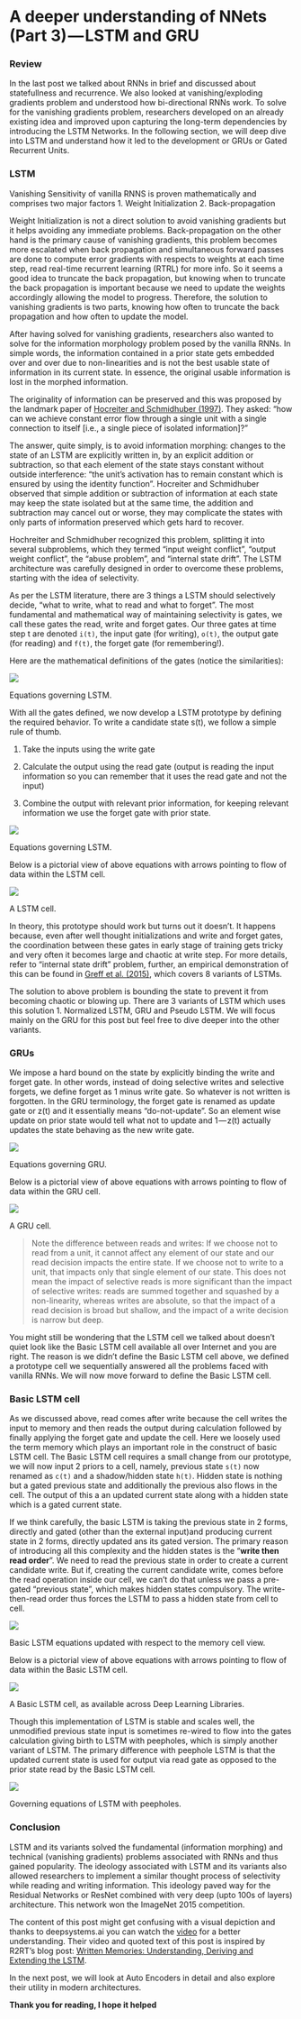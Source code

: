 # A deeper understanding of NNets (Part 3) — LSTM and GRU

### Review

In the last post we talked about RNNs in brief and discussed about statefullness and recurrence. We also looked at vanishing/exploding gradients problem and understood how bi-directional RNNs work. To solve for the vanishing gradients problem, researchers developed on an already existing idea and improved upon capturing the long-term dependencies by introducing the LSTM Networks. In the following section, we will deep dive into LSTM and understand how it led to the development or GRUs or Gated Recurrent Units.

### LSTM

Vanishing Sensitivity of vanilla RNNS is proven mathematically and comprises two major factors 1. Weight Initialization 2. Back-propagation

Weight Initialization is not a direct solution to avoid vanishing gradients but it helps avoiding any immediate problems. Back-propagation on the other hand is the primary cause of vanishing gradients, this problem becomes more escalated when back propagation and simultaneous forward passes are done to compute error gradients with respects to weights at each time step, read real-time recurrent learning (RTRL) for more info. So it seems a good idea to truncate the back propagation, but knowing when to truncate the back propagation is important because we need to update the weights accordingly allowing the model to progress. Therefore, the solution to vanishing gradients is two parts, knowing how often to truncate the back propagation and how often to update the model.

After having solved for vanishing gradients, researchers also wanted to solve for the information morphology problem posed by the vanilla RNNs. In simple words, the information contained in a prior state gets embedded over and over due to non-linearities and is not the best usable state of information in its current state. In essence, the original usable information is lost in the morphed information.

The originality of information can be preserved and this was proposed by the landmark paper of [Hocreiter and Schmidhuber (1997)](http://isle.illinois.edu/sst/meetings/2015/hochreiter-lstm.pdf). They asked: “how can we achieve constant error flow through a single unit with a single connection to itself [i.e., a single piece of isolated information]?”

The answer, quite simply, is to avoid information morphing: changes to the state of an LSTM are explicitly written in, by an explicit addition or subtraction, so that each element of the state stays constant without outside interference: “the unit’s activation has to remain constant which is ensured by using the identity function”. Hocreiter and Schmidhuber observed that simple addition or subtraction of information at each state may keep the state isolated but at the same time, the addition and subtraction may cancel out or worse, they may complicate the states with only parts of information preserved which gets hard to recover.

Hochreiter and Schmidhuber recognized this problem, splitting it into several subproblems, which they termed “input weight conflict”, “output weight conflict”, the “abuse problem”, and “internal state drift”. The LSTM architecture was carefully designed in order to overcome these problems, starting with the idea of selectivity.

As per the LSTM literature, there are 3 things a LSTM should selectively decide, “what to write, what to read and what to forget”. The most fundamental and mathematical way of maintaining selectivity is gates, we call these gates the read, write and forget gates. Our three gates at time step t are denoted `i(t)`, the input gate (for writing), `o(t)`, the output gate (for reading) and `f(t)`, the forget gate (for remembering!).

Here are the mathematical definitions of the gates (notice the similarities):

![](https://cdn-images-1.medium.com/max/1600/0*yr77sqkHDkzkhqOH.png)

Equations governing LSTM.

With all the gates defined, we now develop a LSTM prototype by defining the required behavior. To write a candidate state s(t), we follow a simple rule of thumb.

1. Take the inputs using the write gate

2. Calculate the output using the read gate (output is reading the input information so you can remember that it uses the read gate and not the input)

3. Combine the output with relevant prior information, for keeping relevant information we use the forget gate with prior state.

![](https://cdn-images-1.medium.com/max/1600/0*HO2RAef8iFyAJ04V.png)

Equations governing LSTM.

Below is a pictorial view of above equations with arrows pointing to flow of data within the LSTM cell.

![](https://cdn-images-1.medium.com/max/1600/0*CLKYoHbaT0THxPug.png)

A LSTM cell.

In theory, this prototype should work but turns out it doesn’t. It happens because, even after well thought initializations and write and forget gates, the coordination between these gates in early stage of training gets tricky and very often it becomes large and chaotic at write step. For more details, refer to “internal state drift” problem, further, an empirical demonstration of this can be found in [Greff et al. (2015)](https://arxiv.org/abs/1503.04069), which covers 8 variants of LSTMs.

The solution to above problem is bounding the state to prevent it from becoming chaotic or blowing up. There are 3 variants of LSTM which uses this solution 1. Normalized LSTM, GRU and Pseudo LSTM. We will focus mainly on the GRU for this post but feel free to dive deeper into the other variants.

### GRUs

We impose a hard bound on the state by explicitly binding the write and forget gate. In other words, instead of doing selective writes and selective forgets, we define forget as 1 minus write gate. So whatever is not written is forgotten. In the GRU terminology, the forget gate is renamed as update gate or z(t) and it essentially means “do-not-update”. So an element wise update on prior state would tell what not to update and 1 — z(t) actually updates the state behaving as the new write gate.

![](https://cdn-images-1.medium.com/max/1600/0*hRKUn-9PoS9ld7qx.png)

Equations governing GRU.

Below is a pictorial view of above equations with arrows pointing to flow of data within the GRU cell.

![](https://cdn-images-1.medium.com/max/1600/0*7CvKTm5BHkjV_jrt.png)

A GRU cell.

> Note the difference between reads and writes: If we choose not to read from a unit, it cannot affect any element of our state and our read decision impacts the entire state. If we choose not to write to a unit, that impacts only that single element of our state. This does not mean the impact of selective reads is more significant than the impact of selective writes: reads are summed together and squashed by a non-linearity, whereas writes are absolute, so that the impact of a read decision is broad but shallow, and the impact of a write decision is narrow but deep.

You might still be wondering that the LSTM cell we talked about doesn’t quiet look like the Basic LSTM cell available all over Internet and you are right. The reason is we didn’t define the Basic LSTM cell above, we defined a prototype cell we sequentially answered all the problems faced with vanilla RNNs. We will now move forward to define the Basic LSTM cell.

### Basic LSTM cell

As we discussed above, read comes after write because the cell writes the input to memory and then reads the output during calculation followed by finally applying the forget gate and update the cell. Here we loosely used the term memory which plays an important role in the construct of basic LSTM cell. The Basic LSTM cell requires a small change from our prototype, we will now input 2 priors to a cell, namely, previous state `s(t)` now renamed as `c(t)` and a shadow/hidden state `h(t)`. Hidden state is nothing but a gated previous state and additionally the previous also flows in the cell. The output of this a an updated current state along with a hidden state which is a gated current state.

If we think carefully, the basic LSTM is taking the previous state in 2 forms, directly and gated (other than the external input)and producing current state in 2 forms, directly updated ans its gated version. The primary reason of introducing all this complexity and the hidden states is the “**write then read order**”. We need to read the previous state in order to create a current candidate write. But if, creating the current candidate write, comes before the read operation inside our cell, we can’t do that unless we pass a pre-gated “previous state”, which makes hidden states compulsory. The write-then-read order thus forces the LSTM to pass a hidden state from cell to cell.

![](https://cdn-images-1.medium.com/max/1600/0*h6dkps4gj2PR5FHA.png)

Basic LSTM equations updated with respect to the memory cell view.

Below is a pictorial view of above equations with arrows pointing to flow of data within the Basic LSTM cell.

![](https://cdn-images-1.medium.com/max/1600/0*6GkmlitJ-3dI_ovF.png)

A Basic LSTM cell, as available across Deep Learning Libraries.

Though this implementation of LSTM is stable and scales well, the unmodified previous state input is sometimes re-wired to flow into the gates calculation giving birth to LSTM with peepholes, which is simply another variant of LSTM. The primary difference with peephole LSTM is that the updated current state is used for output via read gate as opposed to the prior state read by the Basic LSTM cell.

![](https://cdn-images-1.medium.com/max/1600/0*LnvTWLRyTmhSkV1z.png)

Governing equations of LSTM with peepholes.

### Conclusion

LSTM and its variants solved the fundamental (information morphing) and technical (vanishing gradients) problems associated with RNNs and thus gained popularity. The ideology associated with LSTM and its variants also allowed researchers to implement a similar thought process of selectivity while reading and writing information. This ideology paved way for the Residual Networks or ResNet combined with very deep (upto 100s of layers) architecture. This network won the ImageNet 2015 competition.

The content of this post might get confusing with a visual depiction and thanks to deepsystems.ai you can watch the [video](https://youtu.be/lycKqccytfU) for a better understanding. Their video and quoted text of this post is inspired by R2RT’s blog post: [Written Memories: Understanding, Deriving and Extending the LSTM](https://r2rt.com/written-memories-understanding-deriving-and-extending-the-lstm.html#what-rnns-can-do-choosing-the-time-step).

In the next post, we will look at Auto Encoders in detail and also explore their utility in modern architectures.

**Thank you for reading, I hope it helped**

